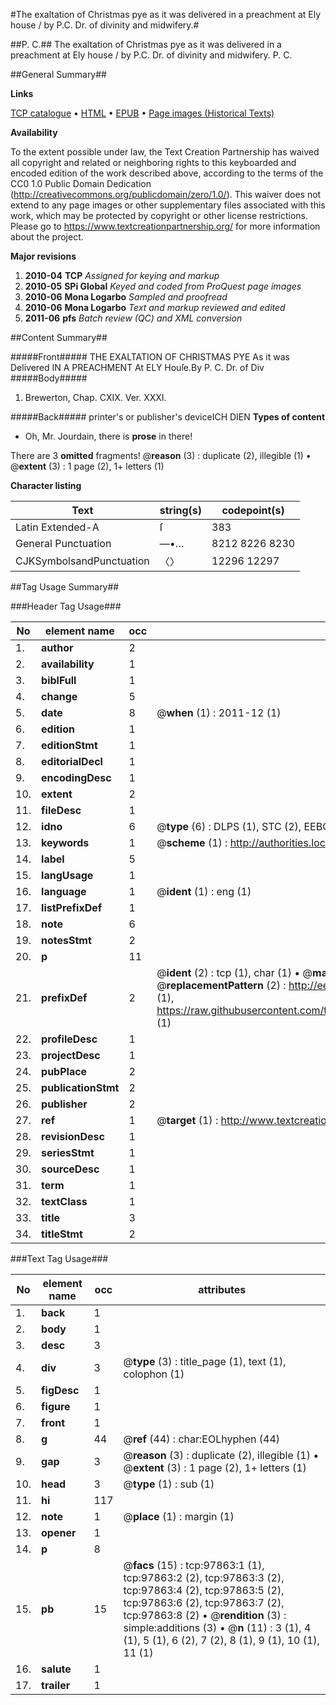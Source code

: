 #The exaltation of Christmas pye as it was delivered in a preachment at Ely house / by P.C. Dr. of divinity and midwifery.#

##P. C.##
The exaltation of Christmas pye as it was delivered in a preachment at Ely house / by P.C. Dr. of divinity and midwifery.
P. C.

##General Summary##

**Links**

[TCP catalogue](http://www.ota.ox.ac.uk/tcp/)  • 
[HTML](http://tei.it.ox.ac.uk/tcp/Texts-HTML/free/A35/A35618.html)  • 
[EPUB](http://tei.it.ox.ac.uk/tcp/Texts-EPUB/free/A35/A35618.epub) • 
[Page images (Historical Texts)](https://historicaltexts.jisc.ac.uk/eebo-13131583e)

**Availability**

To the extent possible under law, the Text Creation Partnership has waived all copyright and related or neighboring rights to this keyboarded and encoded edition of the work described above, according to the terms of the CC0 1.0 Public Domain Dedication (http://creativecommons.org/publicdomain/zero/1.0/). This waiver does not extend to any page images or other supplementary files associated with this work, which may be protected by copyright or other license restrictions. Please go to https://www.textcreationpartnership.org/ for more information about the project.

**Major revisions**

1. __2010-04__ __TCP__ *Assigned for keying and markup*
1. __2010-05__ __SPi Global__ *Keyed and coded from ProQuest page images*
1. __2010-06__ __Mona Logarbo__ *Sampled and proofread*
1. __2010-06__ __Mona Logarbo__ *Text and markup reviewed and edited*
1. __2011-06__ __pfs__ *Batch review (QC) and XML conversion*

##Content Summary##

#####Front#####
THE EXALTATION OF CHRISTMAS PYE As it was Delivered IN A PREACHMENT At ELY Houſe.By P. C. Dr. of Div
#####Body#####

1. Brewerton, Chap. CXIX. Ver. XXXI.

#####Back#####
printer's or publisher's deviceICH DIEN
**Types of content**

  * Oh, Mr. Jourdain, there is **prose** in there!

There are 3 **omitted** fragments! 
 @__reason__ (3) : duplicate (2), illegible (1)  •  @__extent__ (3) : 1 page (2), 1+ letters (1)

**Character listing**


|Text|string(s)|codepoint(s)|
|---|---|---|
|Latin Extended-A|ſ|383|
|General Punctuation|—•…|8212 8226 8230|
|CJKSymbolsandPunctuation|〈〉|12296 12297|

##Tag Usage Summary##

###Header Tag Usage###

|No|element name|occ|attributes|
|---|---|---|---|
|1.|__author__|2||
|2.|__availability__|1||
|3.|__biblFull__|1||
|4.|__change__|5||
|5.|__date__|8| @__when__ (1) : 2011-12 (1)|
|6.|__edition__|1||
|7.|__editionStmt__|1||
|8.|__editorialDecl__|1||
|9.|__encodingDesc__|1||
|10.|__extent__|2||
|11.|__fileDesc__|1||
|12.|__idno__|6| @__type__ (6) : DLPS (1), STC (2), EEBO-CITATION (1), OCLC (1), VID (1)|
|13.|__keywords__|1| @__scheme__ (1) : http://authorities.loc.gov/ (1)|
|14.|__label__|5||
|15.|__langUsage__|1||
|16.|__language__|1| @__ident__ (1) : eng (1)|
|17.|__listPrefixDef__|1||
|18.|__note__|6||
|19.|__notesStmt__|2||
|20.|__p__|11||
|21.|__prefixDef__|2| @__ident__ (2) : tcp (1), char (1)  •  @__matchPattern__ (2) : ([0-9\-]+):([0-9IVX]+) (1), (.+) (1)  •  @__replacementPattern__ (2) : http://eebo.chadwyck.com/downloadtiff?vid=$1&page=$2 (1), https://raw.githubusercontent.com/textcreationpartnership/Texts/master/tcpchars.xml#$1 (1)|
|22.|__profileDesc__|1||
|23.|__projectDesc__|1||
|24.|__pubPlace__|2||
|25.|__publicationStmt__|2||
|26.|__publisher__|2||
|27.|__ref__|1| @__target__ (1) : http://www.textcreationpartnership.org/docs/. (1)|
|28.|__revisionDesc__|1||
|29.|__seriesStmt__|1||
|30.|__sourceDesc__|1||
|31.|__term__|1||
|32.|__textClass__|1||
|33.|__title__|3||
|34.|__titleStmt__|2||


###Text Tag Usage###

|No|element name|occ|attributes|
|---|---|---|---|
|1.|__back__|1||
|2.|__body__|1||
|3.|__desc__|3||
|4.|__div__|3| @__type__ (3) : title_page (1), text (1), colophon (1)|
|5.|__figDesc__|1||
|6.|__figure__|1||
|7.|__front__|1||
|8.|__g__|44| @__ref__ (44) : char:EOLhyphen (44)|
|9.|__gap__|3| @__reason__ (3) : duplicate (2), illegible (1)  •  @__extent__ (3) : 1 page (2), 1+ letters (1)|
|10.|__head__|3| @__type__ (1) : sub (1)|
|11.|__hi__|117||
|12.|__note__|1| @__place__ (1) : margin (1)|
|13.|__opener__|1||
|14.|__p__|8||
|15.|__pb__|15| @__facs__ (15) : tcp:97863:1 (1), tcp:97863:2 (2), tcp:97863:3 (2), tcp:97863:4 (2), tcp:97863:5 (2), tcp:97863:6 (2), tcp:97863:7 (2), tcp:97863:8 (2)  •  @__rendition__ (3) : simple:additions (3)  •  @__n__ (11) : 3 (1), 4 (1), 5 (1), 6 (2), 7 (2), 8 (1), 9 (1), 10 (1), 11 (1)|
|16.|__salute__|1||
|17.|__trailer__|1||
